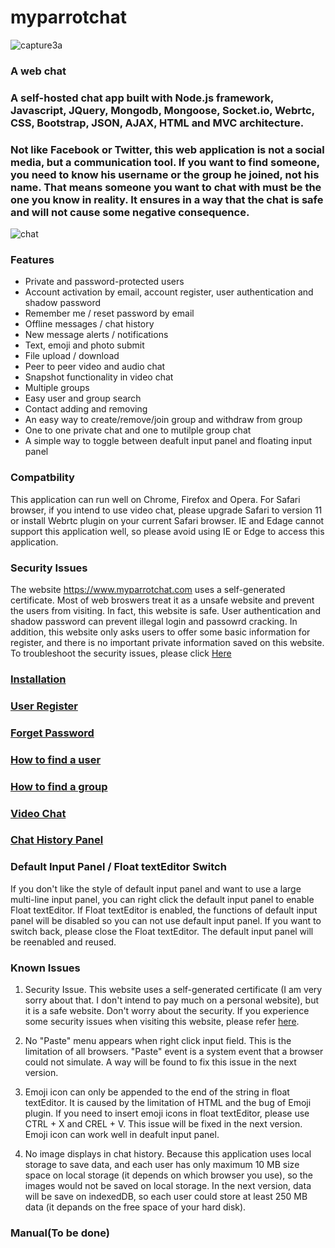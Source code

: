 # myparrotchat
![capture3a](https://user-images.githubusercontent.com/22565449/29981355-6a983fca-8f1b-11e7-9994-d98625e55f92.PNG)
### A web chat 
### A self-hosted chat app built with Node.js framework, Javascript, JQuery, Mongodb, Mongoose, Socket.io, Webrtc, CSS, Bootstrap, JSON, AJAX, HTML and MVC architecture. 
### Not like Facebook or Twitter, this web application is not a social media, but a communication tool. If you want to find someone, you need to know his username or the group he joined, not his name. That means someone you want to chat with must be the one you know in reality. It ensures in a way that the chat is safe and will not cause some negative consequence.

![chat](https://user-images.githubusercontent.com/22565449/30355367-01f010da-9801-11e7-8df4-980109364792.png)


### Features
 - Private and password-protected users
 - Account activation by email, account register, user authentication and shadow password
 - Remember me / reset password by email
 - Offline messages / chat history
 - New message alerts / notifications
 - Text, emoji and photo submit
 - File upload / download
 - Peer to peer video and audio chat
 - Snapshot functionality in video chat
 - Multiple groups
 - Easy user and group search
 - Contact adding and removing 
 - An easy way to create/remove/join group and withdraw from group 
 - One to one private chat and one to mutilple group chat
 - A simple way to toggle between deafult input panel and floating input panel
### Compatbility
 This application can run well on Chrome, Firefox and Opera. For Safari browser, if you intend to use video chat, please upgrade Safari to version 11 or install Webrtc plugin on your current Safari browser. IE and Edage cannot support this application well, so please avoid using IE or Edge to access this application. 
### Security Issues
The website https://www.myparrotchat.com uses a self-generated certificate. Most of web broswers treat it as a unsafe website and prevent the users from visiting. In fact, this website is safe. User authentication and shadow password can prevent illegal login and passowrd cracking. In addition, this website only asks users to offer some basic information for register, and there is no important private information saved on this website. To troubleshoot the security issues, please click [Here](https://github.com/davidlin006811/myparrotchat/wiki/Troubleshooting)

### [Installation](https://github.com/davidlin006811/myparrotchat/wiki/Installation)
### [User Register](https://github.com/davidlin006811/myparrotchat/wiki/Register)
### [Forget Password](https://github.com/davidlin006811/myparrotchat/wiki/Forget-Password)
### [How to find a user](https://github.com/davidlin006811/myparrotchat/wiki/How-to-find-a-user)
### [How to find a group](https://github.com/davidlin006811/myparrotchat/wiki/How-to-find-a-group-&-group-members)
### [Video Chat](https://github.com/davidlin006811/myparrotchat/wiki/Video-Chat)
### [Chat History Panel](https://github.com/davidlin006811/myparrotchat/wiki/Chat-History-Panel)


### Default Input Panel / Float textEditor Switch
If you don't like the style of default input panel and want to use a large multi-line input panel, you can right click the default input panel to enable Float textEditor. If Float textEditor is enabled, the functions of default input panel will be disabled so you can not use default input panel. If you want to switch back, please close the Float textEditor. The default input panel will be reenabled and reused.

### Known Issues

1. Security Issue. This website uses a self-generated certificate (I am very sorry about that. I don't intend to pay much on a personal website), but it is a safe website. Don't worry about the security. If you experience some security issues when visiting this website, please refer [here](https://github.com/davidlin006811/myparrotchat/wiki/Troubleshooting).

2. No "Paste" menu appears when right click input field. This is the limitation of all browsers. "Paste" event is a system event that a browser could not simulate. A way will be found to fix this issue in the next version. 

3. Emoji icon can only be appended to the end of the string in float textEditor. It is caused by the limitation of HTML and the bug of Emoji plugin. If you need to insert emoji icons in float textEditor, please use CTRL + X and CREL + V. This issue will be fixed in the next version. Emoji icon can work well in deafult input panel.

4. No image displays in chat history. Because this application uses local storage to save data, and each user has only maximum 10 MB size space on local storage (it depends on which browser you use), so the images would not be saved on local storage. In the next version, data will be save on indexedDB, so each user could store at least 250 MB data (it depands on the free space of your hard disk). 

### Manual(To be done)
